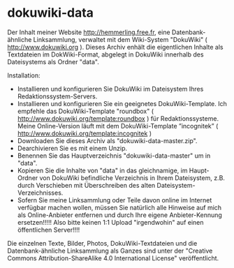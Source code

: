 # dokuwiki-data
Der Inhalt meiner Website http://hemmerling.free.fr, eine Datenbank-ähnliche Linksammlung, verwaltet mit dem Wiki-System "DokuWiki" ( http://www.dokuwiki.org ). Dieses Archiv enhält die eigentlichen Inhalte als Textdateien im DokWiki-Format, abgelegt in DokuWiki innerhalb des Dateisystems als Ordner "data".

Installation: 
  - Installieren und konfigurieren Sie DokuWiki im Dateisystem Ihres Redaktionssystem-Servers. 
  - Installieren und konfigurieren Sie ein geeignetes DokuWiki-Template. Ich empfehle das DokuWiki-Template "roundbox" ( http://www.dokuwiki.org/template:roundbox ) für Redaktionssysteme. Meine Online-Version läuft mit dem DokuWiki-Template  ”incognitek” ( http://www.dokuwiki.org/template:incognitek )
  - Downloaden Sie dieses Archiv als "dokuwiki-data-master.zip".
  - Dearchivieren Sie es mit einem Unzip.
  - Benennen Sie das Hauptverzeichnis "dokuwiki-data-master" um in "data".
  - Kopieren Sie die Inhalte von "data" in das gleichnamige, im Haupt-Ordner von DokuWiki befindliche Verzeichnis in Ihrem Dateisystem, z.B. durch Verschieben mit Überschreiben des alten Dateisystem-Verzeichnisses.
  - Sofern Sie meine Linksammlung oder Teile davon online im Internet verfügbar machen wollen, müssen Sie natürlich alle Hinweise auf mich als Online-Anbieter entfernen und durch Ihre eigene Anbieter-Kennung ersetzen!!!!! Also bitte keinen 1:1 Upload "irgendwohin" auf einen öffentlichen Server!!!!

Die einzelnen Texte, Bilder, Photos, DokuWiki-Textdateien und die Datenbank-ähnliche Linksammlung als Ganzes sind unter der "Creative Commons Attribution-ShareAlike 4.0 International License" veröffentlicht. 
